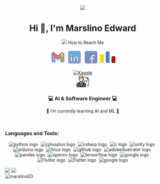 <div align="center">
<img src="https://media2.giphy.com/media/qgQUggAC3Pfv687qPC/giphy.gif?cid=ecf05e479pylsmkywxgj02eoeiw2lj7uyju618lak7krrozf&ep=v1_gifs_search&rid=giphy.gif&ct=g" width="400px" />
<br>
	
<h1 align="center">Hi 👋, I'm Marslino Edward</h1>
 <!-- how to reach me -->
<p>
<img src="https://media.giphy.com/media/feQRYLoruyjguhLjK1/giphy.gif" width="40px">
 How to Reach Me 
</p>

<!-- --> 
<p align="center">
        <a href="mailto:lino.edward11@gmail.com"><img img src="icons/gmail2.svg" alt="Gmail" title="gmail" width="50px"/></a>
	<a href="https://www.linkedin.com/in/marslino-edward/"><img src="icons/linkedin.svg" alt="LinkedIn" width="50px" title="linkedin"/></a>
	<a href="https://www.facebook.com/lino.edwar/"><img src="icons/Facebook.svg" alt="Facebook" title="facebook" width="50px"/></a>
	<a href="https://codeforces.com/profile/MarslinoEdward"><img src="icons/Codeforces.colored.svg" alt="codeforces" title="codeforces" width="50px"/></a>


<a href="https://www.kaggle.com/marslinoedward"><img src="https://res.cloudinary.com/importdata/image/upload/v1595012924/kaggle_ksaktb.png" alt="Kaggle" title="Kaggle" width="75px"/></a>   
<a href="Informations/CV/Marslino Edward_CV.pdf"><img img src="icons/cv.png" alt="CV" title="CV" width="40px"/></a>
</p> 
<h3 align="center">💻 AI & Software Engineer 💻 </h3>

 🌱 I’m currently learning AI and ML 🌱

<br>

<h3 align="left">Languages and Tools:</h3>
<div align="center">
  <img src="https://skillicons.dev/icons?i=python" height="25" alt="python logo"  />
  <img width="1" />
  <img src="https://skillicons.dev/icons?i=cpp" height="25" alt="cplusplus logo"  />
  <img width="1" />
  <img src="https://skillicons.dev/icons?i=csharp" height="25" alt="csharp logo"  />
  <img width="1" />
  <img src="https://skillicons.dev/icons?i=c" height="25" alt="c logo"  />
  <img width="1" />
  <img src="https://skillicons.dev/icons?i=unity" height="25" alt="unity logo"  />
  <img width="1" />
  <img src="https://skillicons.dev/icons?i=arduino" height="25" alt="arduino logo"  />
  <img width="1" />
  <img src="https://skillicons.dev/icons?i=linux" height="25" alt="linux logo"  />
  <img width="1" />
  <img src="https://skillicons.dev/icons?i=github" height="25" alt="github logo"  />
  <img width="1" />
  <img src="https://skillicons.dev/icons?i=ai" height="25" alt="adobeillustrator logo"  />
  <img width="1" />
  <img src="https://cdn.jsdelivr.net/gh/devicons/devicon/icons/pandas/pandas-original.svg" height="25" alt="pandas logo"  />
  <img width="1" />
  <img src="https://skillicons.dev/icons?i=opencv" height="25" alt="opencv logo"  />
  <img width="1" />
  <img src="https://skillicons.dev/icons?i=tensorflow" height="25" alt="tensorflow logo"  />
  <img width="1" />
  <img src="https://cdn.jsdelivr.net/gh/devicons/devicon/icons/google/google-original.svg" height="25" alt="google logo"  />
  <img width="1" />
  <img src="https://skillicons.dev/icons?i=flutter" height="25" alt="Flutter logo"  />
  <img width="1" />
  <img src="https://skillicons.dev/icons?i=pandas" height="25" alt="Flutter logo"  />
  <img width="1" />
  <img src="https://skillicons.dev/icons?i=google" height="25" alt="google logo"  />
 
</div>


<br>


<div align="left">
<img src="https://img.shields.io/badge/dynamic/json?logo=github&label=GitHub%20Stars&style=for-the-badge&query=%24.stars&url=https://api.github-star-counter.workers.dev/user/marslinoED" />

<img src="https://img.shields.io/badge/dynamic/json?logo=github&label=GitHub%20Forks&style=for-the-badge&query=%24.forks&url=https://api.github-star-counter.workers.dev/user/marslinoED" />
</div>

<div>                                                                                                                   <img align="left" src="https://github-readme-stats.vercel.app/api/top-langs?username=marslinoED&show_icons=true&locale=en&layout=compact" alt="marslinoED" />
</div>

<!---
marslinoED/marslinoED is a ✨ special ✨ repository because its `README.md` (this file) appears on your GitHub profile.
You can click the Preview link to take a look at your changes.
--->

